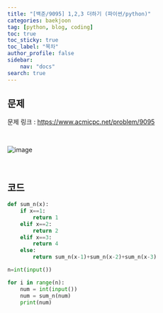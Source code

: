 ```yaml
---
title: "[백준/9095] 1,2,3 더하기 (파이썬/python)"
categories: baekjoon
tag: [python, blog, coding]
toc: true
toc_sticky: true
toc_label: "목차"
author_profile: false
sidebar:
    nav: "docs"
search: true
---
```


## 문제

문제 링크 : <a href="https://www.acmicpc.net/problem/9095" target="_blank">https://www.acmicpc.net/problem/9095</a>

<br/>

![image](https://user-images.githubusercontent.com/52556486/180927132-0e0d596c-626e-4951-ad0b-9f8f33763080.png)

<br/>

## 코드

```python
def sum_n(x):
    if x==1:
        return 1
    elif x==2:
        return 2
    elif x==3:
        return 4
    else:
        return sum_n(x-1)+sum_n(x-2)+sum_n(x-3)

n=int(input())

for i in range(n):
    num = int(input())
    num = sum_n(num)
    print(num)
```